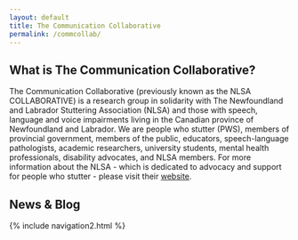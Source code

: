 ```yaml
---
layout: default
title: The Communication Collaborative
permalink: /commcollab/
---
```

<h2>What is The Communication Collaborative?</h2>
The Communication Collaborative (previously known as the NLSA COLLABORATIVE) is a research group in solidarity with The Newfoundland and Labrador Stuttering Association (NLSA) and those with speech, language and voice impairments living in the Canadian province of Newfoundland and Labrador.
We are people who stutter (PWS), members of provincial government, members of the public, educators, speech-language pathologists, academic researchers, university students, mental health professionals, disability advocates, and NLSA members.
For more information about the NLSA - which is dedicated to advocacy and support for people who stutter - please visit their <a href="http://nlstuttering.ca">website</a>.
<br/>
<h2>News & Blog</h2>

{% include navigation2.html %}
